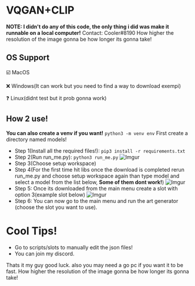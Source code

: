 # VQGAN+CLIP
**NOTE: I didn't do any of this code, the only thing i did was make it runnable on a local computer!**
Contact: Cooler#8190
How higher the resolution of the image gonna be how longer its gonna take!
## OS Support
☑️ MacOS

❌ Windows(It can work but you need to find a way to download exempi)

❓ Linux(didnt test but it prob gonna work)
## How 2 use!
**You can also create a venv if you want!** ```python3 -m venv env```
First create a directory named models!
- Step 1(Install all the required files!): ```pip3 install -r requirements.txt```
- Step 2(Run run_me.py): ```python3 run_me.py```
![Imgur](https://i.imgur.com/X6CGE79.png)
- Step 3(Choose setup workspace)
- Step 4(For the first time hit libs once the download is completed rerun run_me.py and choose setup workspace again than type model and select a model from the list below, **Some of them dont work!**)
![Imgur](https://i.imgur.com/65djKDD.png)
- Step 5: Once its downloaded from the main menu create a slot with option 3(example slot below)
![Imgur](https://i.imgur.com/ZhYBdcB.png)
- Step 6: You can now go to the main menu and run the art generator (choose the slot you want to use).

# Cool Tips!
- Go to scripts/slots to manually edit the json files!
- You can join my discord.

Thats it my guy good luck.
also you may need a go pc if you want it to be fast.
How higher the resolution of the image gonna be how longer its gonna take!
